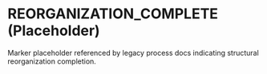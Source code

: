 # REORGANIZATION_COMPLETE (Placeholder)

Marker placeholder referenced by legacy process docs indicating structural reorganization completion.
